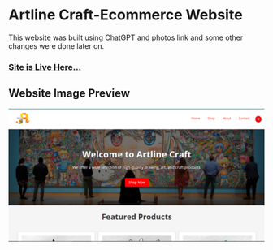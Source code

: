 # Artline Craft-Ecommerce Website
This website was built using ChatGPT and photos link and some other changes were done later on.

### [Site is Live Here...](https://kodeveer.github.io/ArtlineCraft-EcommerceWebsite/)

## Website Image Preview
![Artline Craft Website](/images/artlineCraftWebsite.PNG)
